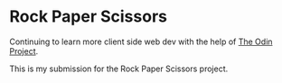 # Rock Paper Scissors

Continuing to learn more client side web dev with the help of [The Odin Project](https://www.theodinproject.com).

This is my submission for the Rock Paper Scissors project.